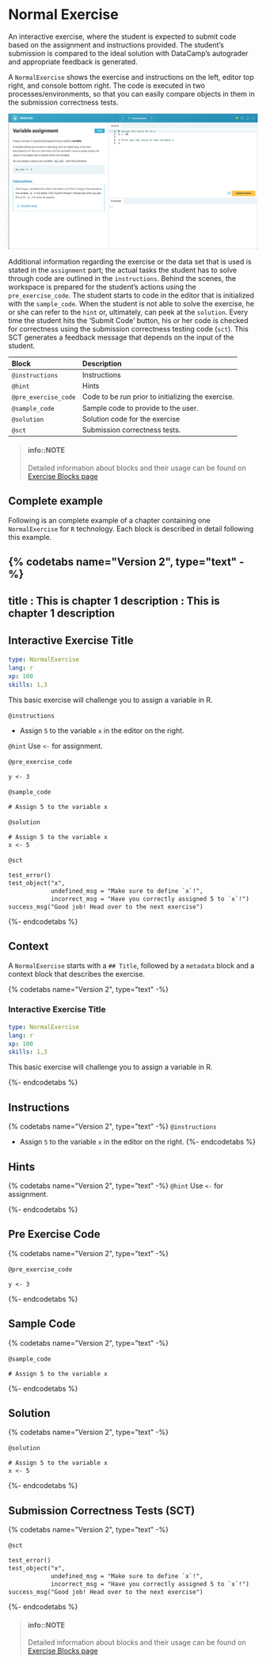 # Normal Exercise
An interactive exercise, where the student is expected to submit code based on the assignment and instructions provided. The student’s submission is compared to the ideal solution with DataCamp’s autograder and appropriate feedback is generated.

A `NormalExercise` shows the exercise and instructions on the left, editor top right, and console bottom right. The code is executed in two processes/environments, so that you can easily compare objects in them in the submission correctness tests.

[![img](/images/NormalExercise.png)](https://campus.datacamp.com/courses/free-introduction-to-r/chapter-1-intro-to-basics-1?ex=3)

Additional information regarding the exercise or the data set that is used is stated in the `assignment` part; the actual tasks the student has to solve through code are outlined in the `instructions`. Behind the scenes, the workspace is prepared for the student’s actions using the `pre_exercise_code`. The student starts to code in the editor that is initialized with the `sample_code`. When the student is not able to solve the exercise, he or she can refer to the `hint` or, ultimately, can peek at the `solution`. Every time the student hits the ‘Submit Code’ button, his or her code is checked for correctness using the submission correctness testing code (`sct`). This SCT generates a feedback message that depends on the input of the student. 

| Block                | Description                                                               |
|:---------------------|:--------------------------------------------------------------------------|
| `@instructions`      | Instructions
| `@hint`              | Hints
| `@pre_exercise_code` | Code to be run prior to initializing the exercise.
| `@sample_code`       | Sample code to provide to the user.
| `@solution`          | Solution code for the exercise
| `@sct`               | Submission correctness tests.


> #### info::NOTE
> Detailed information about blocks and their usage can be found on [Exercise Blocks page](./README.md#exercise-blocks)

## Complete example
Following is an complete example of a chapter containing one `NormalExercise` for `R` technology.
Each block is described in detail following this example.

{% codetabs name="Version 2", type="text" -%}
---
title       : This is chapter 1
description : This is chapter 1 description
---

## Interactive Exercise Title

```yaml
type: NormalExercise
lang: r
xp: 100
skills: 1,3
```

This basic exercise will challenge you to assign a variable in R.

`@instructions`
- Assign `5` to the variable `x` in the editor on the right.

`@hint`
Use `<-` for assignment.

`@pre_exercise_code`
```{r}
y <- 3
```

`@sample_code`
```{r}
# Assign 5 to the variable x
```

`@solution`
```{r}
# Assign 5 to the variable x
x <- 5
```

`@sct`
```{r}
test_error()
test_object("x",
            undefined_msg = "Make sure to define `x`!",
            incorrect_msg = "Have you correctly assigned 5 to `x`!")
success_msg("Good job! Head over to the next exercise")
```
{%- endcodetabs %}

## Context

A `NormalExercise` starts with a `## Title`, followed by a `metadata` block and a context block that describes the exercise.

{% codetabs name="Version 2", type="text" -%}

### Interactive Exercise Title

```yaml
type: NormalExercise
lang: r
xp: 100
skills: 1,3
```

This basic exercise will challenge you to assign a variable in R.

{%- endcodetabs %}

## Instructions

{% codetabs name="Version 2", type="text" -%}
`@instructions`
- Assign `5` to the variable `x` in the editor on the right.
{%- endcodetabs %}

## Hints

{% codetabs name="Version 2", type="text" -%}
`@hint`
Use `<-` for assignment.

{%- endcodetabs %}

## Pre Exercise Code

{% codetabs name="Version 2", type="text" -%}

`@pre_exercise_code`
```{r}
y <- 3
```

{%- endcodetabs %}

## Sample Code

{% codetabs name="Version 2", type="text" -%}

`@sample_code`
```{r}
# Assign 5 to the variable x
```

{%- endcodetabs %}

## Solution

{% codetabs name="Version 2", type="text" -%}

`@solution`
```{r}
# Assign 5 to the variable x
x <- 5
```

{%- endcodetabs %}

## Submission Correctness Tests (SCT)

{% codetabs name="Version 2", type="text" -%}

`@sct`
```{r}
test_error()
test_object("x",
            undefined_msg = "Make sure to define `x`!",
            incorrect_msg = "Have you correctly assigned 5 to `x`!")
success_msg("Good job! Head over to the next exercise")
```

{%- endcodetabs %}

> #### info::NOTE
> Detailed information about blocks and their usage can be found on [Exercise Blocks page](./README.md#exercise-blocks)